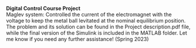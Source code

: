 **Digital Control Course Project** <br />
Maglev system: Controlled the current of the electromagnet with the voltage to keep the metal ball levitated at the nominal equilibrium position. The problem and its solution can be found in the Project description.pdf file, while the final version of the Simulink is included in the MATLAB folder. Let me know if you need any further assistance! (Spring 2023)
